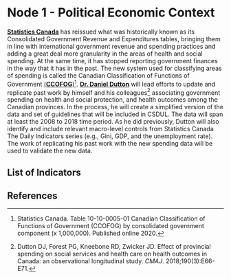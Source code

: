 # Node 1 - Political Economic Context

[**Statistics Canada**](https://www.statcan.gc.ca/en/start) has reissued what was historically known as its Consolidated Government Revenue and Expenditures tables, bringing them in line with international government revenue and spending practices and adding a great deal more granularity in the areas of health and social spending. At the same time, it has stopped reporting government finances in the way that it has in the past. The new system used for classifying areas of spending is called the Canadian Classification of Functions of Government [(**CCOFOG**)](https://www.statcan.gc.ca/en/statistical-programs/document/5218_D3_V3)[^1]. [**Dr. Daniel Dutton**](https://medicine.dal.ca/departments/department-sites/community-health/our-people/our-faculty/daniel-dutton.html) will lead efforts to update and replicate past work by himself and his colleagues[^2] associating government spending on health and social protection, and health outcomes among the Canadian provinces. In the process, he will create a simplified version of the data and set of guidelines that will be included in CSDUL. The data will span at least the 2008 to 2018 time period. As he did previously, Dutton will also identify and include relevant macro-level controls from Statistics Canada The Daily Indicators series (e.g., Gini, GDP, and the unemployment rate). The work of replicating his past work with the new spending data will be used to validate the new data.

## List of Indicators

## References

[^1]: Statistics Canada. Table 10-10-0005-01 Canadian Classification of Functions of Government (CCOFOG) by consolidated government component (x 1,000,000). Published online 2020.
[^2]: Dutton DJ, Forest PG, Kneebone RD, Zwicker JD. Effect of provincial spending on social services and health care on health outcomes in Canada: an observational longitudinal study. *CMAJ*. 2018;190(3):E66-E71.
